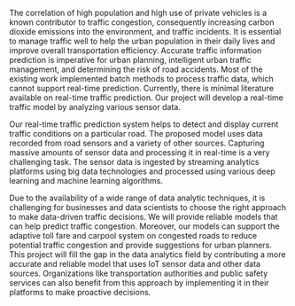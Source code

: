 The correlation of high population and high use of private vehicles is a known contributor to traffic congestion, consequently increasing carbon dioxide emissions into the environment, and traffic incidents. It is essential to manage traffic well to help the urban population in their daily lives and improve overall transportation efficiency. Accurate traffic information prediction is imperative for urban planning, intelligent urban traffic management, and determining the risk of road accidents. Most of the existing work implemented batch methods to process traffic data, which cannot support real-time prediction. Currently, there is minimal literature available on real-time traffic prediction. Our project will develop a real-time traffic model by analyzing various sensor data.

Our real-time traffic prediction system helps to detect and display current traffic conditions on a particular road. The proposed model uses data recorded from road sensors and a variety of other sources. Capturing massive amounts of sensor data and processing it in real-time is a very challenging task. The sensor data is ingested by streaming analytics platforms using big data technologies and processed using various deep learning and machine learning algorithms.  

Due to the availability of a wide range of data analytic techniques, it is challenging for businesses and data scientists to choose the right approach to make data-driven traffic decisions. We will provide reliable models that can help predict traffic congestion. Moreover, our models can support the adaptive toll fare and carpool system on congested roads to reduce potential traffic congestion and provide suggestions for urban planners. This project will fill the gap in the data analytics field by contributing a more accurate and reliable model that uses IoT sensor data and other data sources. Organizations like transportation authorities and public safety services can also benefit from this approach by implementing it in their platforms to make proactive decisions.
